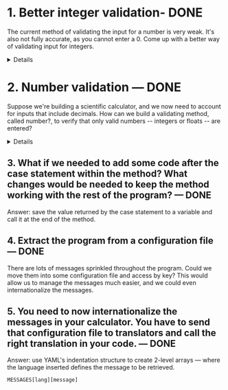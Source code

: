 # 1. Better integer validation- DONE

The current method of validating the input for a number is very weak. It's also not fully accurate, as you cannot enter a 0. Come up with a better way of validating input for integers.
<details>
  <Click to expand!>

  Option 1 - this is the easiest way to improve the method. It will handle "0" correctly.

    def integer?(input)
      input.to_i.to_s == input
    end

This isn't perfect, however, because while "0" will return true, if we input "00", this method will return false.

Option 2 - use regex. Slightly more complex, but we're using the \d regular expression to test against all digits. The ^ means start of string, the + means "one or more" (of the preceding matcher), and the $ means end of string. Therefore, it has to be an integer, and a float, like 4.5 won't match. When there's a match, the match method will return a MatchData object, which will evaluate to true. When there's no match, it'll return nil, which will evaluate to false.

    def integer?(input)
      /^-?\d+$/.match(input)
    end

Option 3 - use built-in conversion method. In Ruby, there's a method called Kernel#Integer that will convert parameters to the method into an integer object. It will, however, raise a TypeError if the input is not a valid integer, so you'll have to handle that. Note: yes, that's a capitalized method in Ruby -- fortunately, that doesn't happen often.

Note: trailing rescue is a "code smell", so be aware of that. In this specific instance, it's ok, but don't fall into a habit of suppressing errors this way.

    def integer?(input)
      Integer(input) rescue false
    end

Option 1 is really what you're expected to come up with at this point. The other two are merely to show you that there are frequently multiple ways to do the same thing in Ruby, with varying degrees of differences.
</details>

# 2. Number validation — DONE

Suppose we're building a scientific calculator, and we now need to account for inputs that include decimals. How can we build a validating method, called number?, to verify that only valid numbers -- integers or floats -- are entered?
<details>
  <Click to expand!>

  We'll create a method that tests to see whether the input is either a number or a float.

    def number?(input)
      integer?(input) || float?(input)
    end

We already have the integer? method, so all we need to do is implement a float? method.

Option 1 -- just like before, this is the easiest way to check for floats.

    def float?(input)
      input.to_f.to_s == input
    end

This method has an edge case though:

    2.6.2 :001 > '1.' == '1.'.to_f.to_s
    => false
    2.6.2 :002 > '1.'.to_f
    => 1.0

As you can see, to_f converts 1. to 1.0, which does not match the original string.

Option 2 -- use regex. This regex is similar to the regex in the integer? method, except we have to account for more possible formats. We can combine two validations to verify that the input is a valid float. The first validation verifies that there is at least one digit in the input. The second validation incorporates the * which stands for "zero or more", and the ? which stands for "zero or one". This validation can be read as "zero or more digits, followed by an optional period, followed by zero or more digits. This validation will accept all of these formats: 11.11, 11., .11, but not a period by itself. Notice that we had to prefix the . with a backslash. That is because . matches any single character in regex. By escaping it, we tell Ruby that we are looking for the actual period character.

    def float?(input)
      /\d/.match(input) && /^-?\d*\.?\d*$/.match(input)
    end

Option 3 -- use the Kernel#Float method, which is analogous to the Kernel#Integer method from earlier. Just like that method, Float also raises an exception if you don't give it a valid float, so you have to handle it. Note: trailing rescue is a "code smell", so be aware of that. In this specific instance, it's ok, but don't fall into a habit of suppressing errors this way.

    def float?(input)
      Float(input) rescue false
    end

Of the 3 options, option 1 is probably easiest to follow. Using regex seems like a good idea, until you start to run into very subtle edge cases with it.

One last thing to mention is that in programming, no matter what language you use, there's always the floating point precision problem. Be aware of that when dealing with large numbers, or working with the result of a division operation.
</details>

## 3. What if we needed to add some code after the case statement within the method? What changes would be needed to keep the method working with the rest of the program? — DONE

Answer: save the value returned by the case statement to a variable and call it at the end of the method.

## 4. Extract the program from a configuration file — DONE

There are lots of messages sprinkled throughout the program. Could we move them into some configuration file and access by key? This would allow us to manage the messages much easier, and we could even internationalize the messages.

## 5. You need to now internationalize the messages in your calculator. You have to send that configuration file to translators and call the right translation in your code. — DONE

Answer: use YAML's indentation structure to create 2-level arrays — where the language inserted defines the message to be retrieved.

    MESSAGES[lang][message]
